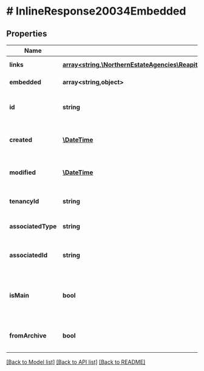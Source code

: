 # # InlineResponse20034Embedded

## Properties

Name | Type | Description | Notes
------------ | ------------- | ------------- | -------------
**links** | [**array<string,\NorthernEstateAgencies\ReapitFoundationsClient\Model\InlineResponse200Links>**](InlineResponse200Links.md) |  | [optional] [readonly]
**embedded** | **array<string,object>** |  | [optional] [readonly]
**id** | **string** | The unique identifier of the tenancy relationship | [optional]
**created** | [**\DateTime**](\DateTime.md) | The date and time when the relationship was created | [optional]
**modified** | [**\DateTime**](\DateTime.md) | The date and time when the relationship was last modified | [optional]
**tenancyId** | **string** | The unique identifier of the tenancy | [optional]
**associatedType** | **string** | The type of related entity (contact/company) | [optional]
**associatedId** | **string** | The unique identifier of the related contact or company | [optional]
**isMain** | **bool** | A flag denoting whether or not this contact or company should be regarded as the main tenant | [optional]
**fromArchive** | **bool** | A flag denoting whether or not this relationship is archived | [optional]

[[Back to Model list]](../../README.md#models) [[Back to API list]](../../README.md#endpoints) [[Back to README]](../../README.md)
